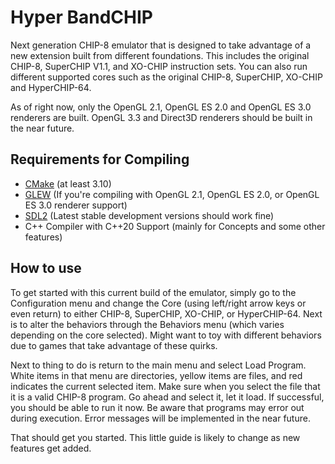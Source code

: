 # Hyper BandCHIP

Next generation CHIP-8 emulator that is designed to take advantage of a new extension built from different foundations.
This includes the original CHIP-8, SuperCHIP V1.1, and XO-CHIP instruction sets.  You can also run different supported cores
such as the original CHIP-8, SuperCHIP, XO-CHIP and HyperCHIP-64.

As of right now, only the OpenGL 2.1, OpenGL ES 2.0 and OpenGL ES 3.0 renderers are built.  OpenGL 3.3 and Direct3D renderers should be built
in the near future.

## Requirements for Compiling

- [CMake](https://www.cmake.org/download/) (at least 3.10)
- [GLEW](http://glew.sourceforge.net) (If you're compiling with OpenGL 2.1, OpenGL ES 2.0, or OpenGL ES 3.0 renderer support)
- [SDL2](https://www.libsdl.org/download-2.0.php) (Latest stable development versions should work fine)
- C++ Compiler with C++20 Support (mainly for Concepts and some other features)

## How to use

To get started with this current build of the emulator, simply go to the Configuration menu and change the Core (using left/right 
arrow keys or even return) to either CHIP-8, SuperCHIP, XO-CHIP, or HyperCHIP-64.  Next is to alter the behaviors through the 
Behaviors menu (which varies depending on the core selected).  Might want to toy with different behaviors due to games that take 
advantage of these quirks.

Next to thing to do is return to the main menu and select Load Program.  White items in that menu are directories, yellow items 
are files, and red indicates the current selected item.  Make sure when you select the file that it is a valid CHIP-8 program.
Go ahead and select it, let it load.  If successful, you should be able to run it now.  Be aware that programs may error out
during execution.  Error messages will be implemented in the near future.

That should get you started.  This little guide is likely to change as new features get added.
